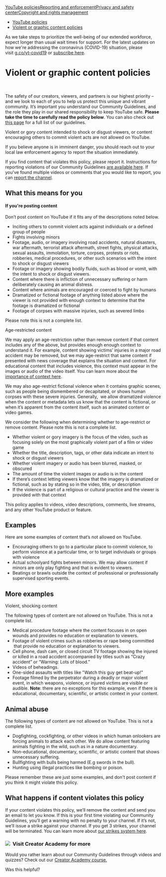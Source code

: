 [YouTube policies](/youtube/topic/2803176?hl=en&ref_topic=6151248,3230811,3256124,)[Reporting and enforcement](/youtube/topic/2803138?hl=en&ref_topic=6151248,3230811,3256124,)[Privacy and safety center](/youtube/topic/2803240?hl=en&ref_topic=6151248,3230811,3256124,)[Copyright and rights management](/youtube/topic/2676339?hl=en&ref_topic=6151248,3230811,3256124,)
    

*   [YouTube policies](/youtube/topic/2803176?hl=en&ref_topic=6151248)
*   [Violent or graphic content policies](/youtube/answer/2802008)

As we take steps to prioritize the well-being of our extended workforce, expect longer than usual wait times for support. For the latest updates on how we're addressing the coronavirus (COVID-19) situation, please visit [g.co/yt-covid19](http://g.co/yt-covid19) or [subscribe here](https://support.google.com/youtube/thread/33987650?hl=en#action=subscribe).

Violent or graphic content policies
===================================

  
 

The safety of our creators, viewers, and partners is our highest priority – and we look to each of you to help us protect this unique and vibrant community. It’s important you understand our Community Guidelines, and the role they play in our shared responsibility to keep YouTube safe. **Please take the time to carefully read the policy below**. You can also check out [this page](/youtube/answer/9288567) for a full list of our guidelines.

Violent or gory content intended to shock or disgust viewers, or content encouraging others to commit violent acts are not allowed on YouTube.

If you believe anyone is in imminent danger, you should reach out to your local law enforcement agency to report the situation immediately.

If you find content that violates this policy, please report it. Instructions for reporting violations of our Community Guidelines [are available here](https://support.google.com/youtube/answer/2802027). If you've found multiple videos or comments that you would like to report, you can [report the channel](https://support.google.com/youtube/answer/2802027#report_channel).

What this means for you
-----------------------

#### If you're posting content

Don’t post content on YouTube if it fits any of the descriptions noted below.

*   Inciting others to commit violent acts against individuals or a defined group of people
*   Fights involving minors
*   Footage, audio, or imagery involving road accidents, natural disasters, war aftermath, terrorist attack aftermath, street fights, physical attacks, sexual assaults, immolation, torture, corpses, protests or riots, robberies, medical procedures, or other such scenarios with the intent to shock or disgust viewers
*   Footage or imagery showing bodily fluids, such as blood or vomit, with the intent to shock or disgust viewers.
*   Content where there is infliction of unnecessary suffering or harm deliberately causing an animal distress. 
*   Content where animals are encouraged or coerced to fight by humans
*   Dramatized or fictional footage of anything listed above where the viewer is not provided with enough context to determine that the footage is dramatized or fictional
*   Footage of corpses with massive injuries, such as severed limbs

Please note this is not a complete list.

Age-restricted content

We may apply an age-restriction rather than remove content if that content includes any of the above, but provides enough enough context to understand it. For example, content showing victims’ injuries in a major road accident may be removed, but we may age-restrict that same content if presented with news coverage that explains the situation and context. For educational content that includes violence, this context must appear in the images or audio of the video itself. You can learn more about the [importance of context here](https://support.google.com/youtube/answer/6345162).

We may also age-restrict fictional violence when it contains graphic scenes, such as people being dismembered or decapitated, or shows human corpses with these severe injuries. Generally,  we allow dramatized violence when the content or metadata lets us know that the content is fictional, or when it’s apparent from the content itself, such as animated content or video games. 

We consider the following when determining whether to age-restrict or remove content. Please note this is not a complete list.

*   Whether violent or gory imagery is the focus of the video, such as focusing solely on the most graphically violent part of a film or video game
*   Whether the title, description, tags, or other data indicate an intent to shock or disgust viewers
*   Whether violent imagery or audio has been blurred, masked, or obscured
*   The amount of time the violent images or audio is in the content
*   If there’s context letting viewers know that the imagery is dramatized or fictional, such as by stating so in the video, title, or description
*   If the violence is part of a religious or cultural practice and the viewer is provided with that context

This policy applies to videos, video descriptions, comments, live streams, and any other YouTube product or feature.

Examples
--------

Here are some examples of content that’s not allowed on YouTube.

*   Encouraging others to go to a particular place to commit violence, to perform violence at a particular time, or to target individuals or groups with violence
*   Actual schoolyard fights between minors. We may allow content if minors are only play fighting and that is evident to viewers.
*   Beatings or brawls outside the context of professional or professionally supervised sporting events.

More examples 
--------------

Violent, shocking content 

The following types of content are not allowed on YouTube. This is not a complete list.

*   Medical procedure footage where the content focuses in on open wounds and provides no education or explanation to viewers.
*   Footage of violent crimes such as robberies or rape being committed  that provide no education or explanation to viewers.
*   Cell phone, dash cam, or closed circuit TV footage showing the injured or killed in a road accident accompanied by titles such as “Crazy accident” or “Warning: Lots of blood.”
*   Videos of beheadings. 
*   One-sided assaults with titles like "Watch this guy get beat-up!"
*   Footage filmed by the perpetrator during a deadly or major violent event, in which weapons, violence, or injured victims are visible or audible. **Note**: there are no exceptions for this example, even if there is educational, documentary, scientific, or artistic context in your content. 

Animal abuse
------------

The following types of content are not allowed on YouTube. This is not a complete list.

*   Dogfighting, cockfighting, or other videos in which human onlookers are forcing animals to attack each other. We do allow content featuring animals fighting in the wild, such as in a nature documentary.  
*   Non-educational, documentary, scientific, or artistic content that shows unnecessary suffering.
*   Bullfighting with bulls being harmed (E.g swords in the bull).
*   Hunting using illegal practices like bombing or poison.

Please remember these are just some examples, and don't post content if you think it might violate this policy. 

What happens if content violates this policy
--------------------------------------------

If your content violates this policy, we’ll remove the content and send you an email to let you know. If this is your first time violating our Community Guidelines, you’ll get a warning with no penalty to your channel. If it’s not, we’ll issue a strike against your channel. If you get 3 strikes, your channel will be terminated. You can learn more about [our strikes system here](/youtube/answer/2802032).

### ![](//www.gstatic.com/images/icons/material/system/1x/video_library_grey600_24dp.png)  Visit Creator Academy for more

Would you rather learn about our Community Guidelines through videos and quizzes? Check out our [Creator Academy course.](https://creatoracademy.youtube.com/page/lesson/policy-violence)

Was this helpful?